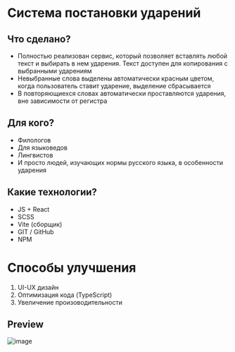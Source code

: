 # Система постановки ударений

## Что сделано?

* Полностью реализован сервис, который позволяет вставлять любой текст и выбирать в нем ударения. Текст доступен для копирования с выбранными ударениям
* Невыбранные слова выделены автоматически красным цветом, когда пользователь ставит ударение, выделение сбрасывается
* В повторяющиехся словах автоматически проставляются ударения, вне зависимости от регистра

## Для кого?
* Филологов
* Для языковедов
* Лингвистов
* И просто людей, изучающих нормы русского языка, в особенности ударения

## Какие технологии?
* JS + React
* SCSS
* Vite (сборщик)
* GIT / GitHub
* NPM

# Способы улучшения
1. UI-UX дизайн
2. Оптимизация кода (TypeScript)
3. Увеличение произоводительности

## Preview
![image](https://github.com/user-attachments/assets/f64e02da-1b26-4547-90de-9657b22a7741)
